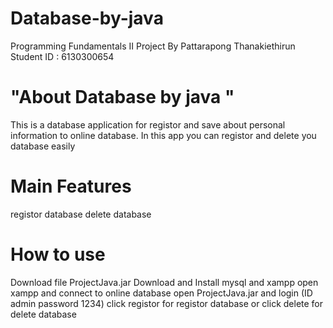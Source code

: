 # Database-by-java
Programming Fundamentals II Project By Pattarapong Thanakiethirun Student ID : 6130300654

# "About Database by java "
This is a database application for registor and save about personal information to online database.
In this app you can registor and delete you database easily 

# Main Features
registor database 
delete database

# How to use
Download file ProjectJava.jar
Download and Install mysql and xampp 
open xampp and connect to online database 
open  ProjectJava.jar and login (ID admin password 1234)
click registor for registor database or click delete for delete database
